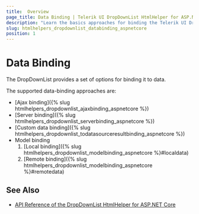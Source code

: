 ```yaml
---
title:  Overview
page_title: Data Binding | Telerik UI DropDownList HtmlHelper for ASP.NET Core
description: "Learn the basics approaches for binding the Telerik UI DropDownList HtmlHelper for ASP.NET Core (MVC 6 or ASP.NET Core MVC)."
slug: htmlhelpers_dropdownlist_databinding_aspnetcore
position: 1
---
```


# Data Binding

The DropDownList provides a set of options for binding it to data.

The supported data-binding approaches are:

* [Ajax binding]({% slug htmlhelpers_dropdownlist_ajaxbinding_aspnetcore %})
* [Server binding]({% slug htmlhelpers_dropdownlist_serverbinding_aspnetcore %})
* [Custom data binding]({% slug htmlhelpers_dropdownlist_todatasourceresultbinding_aspnetcore %})
* Model binding
    1. [Local binding]({% slug htmlhelpers_dropdownlist_modelbinding_aspnetcore %}#localdata)
    2. [Remote binding]({% slug htmlhelpers_dropdownlist_modelbinding_aspnetcore %}#remotedata)

## See Also

* [API Reference of the DropDownList HtmlHelper for ASP.NET Core](/api/dropdownlist)
